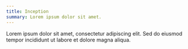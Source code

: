 ```yaml
---
title: Inception
summary: Lorem ipsum dolor sit amet.
---
```


Lorem ipsum dolor sit amet, consectetur adipiscing elit. Sed do eiusmod tempor incididunt ut labore et dolore magna aliqua.
